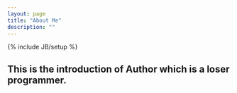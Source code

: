 ```yaml
---
layout: page
title: "About Me"
description: ""
---
```

{% include JB/setup %}

## This is the introduction of Author which is a loser programmer.